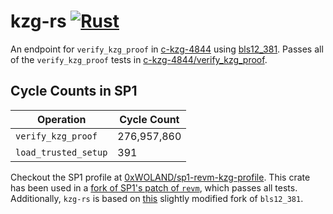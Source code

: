 # kzg-rs [![Rust](https://github.com/0xWOLAND/kzg-rs/actions/workflows/rust.yml/badge.svg?branch=master)](https://github.com/0xWOLAND/kzg-rs/actions/workflows/rust.yml)

An endpoint for `verify_kzg_proof` in [c-kzg-4844](https://github.com/ethereum/c-kzg-4844) using [bls12_381](https://github.com/zkcrypto/bls12_381/). Passes all of the `verify_kzg_proof` tests in [c-kzg-4844/verify_kzg_proof](https://github.com/ethereum/c-kzg-4844/tree/main/tests/verify_kzg_proof/kzg-mainnet).

## Cycle Counts in SP1

| Operation            | Cycle Count |
| -------------------- | ----------- |
| `verify_kzg_proof`   | 276,957,860 |
| `load_trusted_setup` | 391         |

Checkout the SP1 profile at [0xWOLAND/sp1-revm-kzg-profile](https://github.com/0xWOLAND/sp1-revm-kzg-profile). This crate has been used in a [fork of SP1's patch of `revm`](https://github.com/0xWOLAND/revm/tree/patch-v5.0.0), which passes all tests. Additionally, `kzg-rs` is based on [this](https://github.com/0xWOLAND/bls12_381) slightly modified fork of `bls12_381`.
